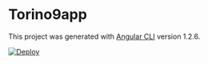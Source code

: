 # Torino9app

This project was generated with [Angular CLI](https://github.com/angular/angular-cli) version 1.2.6.


[![Deploy](https://www.herokucdn.com/deploy/button.svg)](https://heroku.com/deploy)
